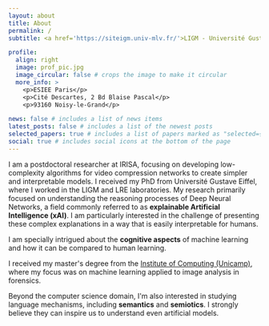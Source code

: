 ```yaml
---
layout: about
title: About
permalink: /
subtitle: <a href='https://siteigm.univ-mlv.fr/'>LIGM - Université Gustave Eiffel</a> -- <a href='https://www.lre.epita.fr/'>LRE - EPITA</a> <!---Address. Contacts. Moto. Etc.-->

profile:
  align: right
  image: prof_pic.jpg
  image_circular: false # crops the image to make it circular
  more_info: >
    <p>ESIEE Paris</p>
    <p>Cité Descartes, 2 Bd Blaise Pascal</p>
    <p>93160 Noisy-le-Grand</p>

news: false # includes a list of news items
latest_posts: false # includes a list of the newest posts
selected_papers: true # includes a list of papers marked as "selected={true}"
social: true # includes social icons at the bottom of the page
---
```


<!---Write your biography here. Tell the world about yourself. Link to your favorite [subreddit](http://reddit.com). You can put a picture in, too. The code is already in, just name your picture `prof_pic.jpg` and put it in the `img/` folder.)

# (Put your address / P.O. box / other info right below your picture. You can also disable any of these elements by editing `profile` property of the YAML header of your `_pages/about.md`. Edit `_bibliography/papers.bib` and Jekyll will render your [publications page](/al-folio/publications/) automatically.)

# (Link to your social media connections, too. This theme is set up to use [Font Awesome icons](https://fontawesome.com/) and [Academicons](https://jpswalsh.github.io/academicons/), like the ones below. Add your Facebook, Twitter, LinkedIn, Google Scholar, or just disable all of them.) -->

I am a postdoctoral researcher at IRISA, focusing on developing low-complexity algorithms for video compression networks to create simpler and interpretable models. I received my PhD from Université Gustave Eiffel, where I worked in the LIGM and LRE laboratories. My research primarily focused on understanding the reasoning processes of Deep Neural Networks, a field commonly referred to as <b>explainable Artificial Intelligence (xAI)</b>. I am particularly interested in the challenge of presenting these complex explanations in a way that is easily interpretable for humans.

I am specially intrigued about the <b>cognitive aspects</b> of machine learning and how it can be compared to human learning.

I received my master's degree from the <a href='https://ic.unicamp.br/en/'>Institute of Computing (Unicamp)</a>, where my focus was on machine learning applied to image analysis in forensics.

Beyond the computer science domain, I'm also interested in studying language  mechanisms, including <b>semantics</b> and <b>semiotics</b>. I strongly believe they can inspire us to understand even artificial models.
